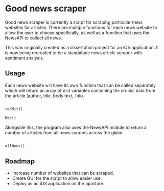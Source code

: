 # Good news scraper

Good news scraper is currently a script for scraping particular news websites for articles. There are multiple functions for each news website to allow the user to choose specifically, as well as a function that uses the NewsAPI to collect all news.

This was originally created as a dissertation project for an iOS application. It is now being recreated to be a standalone news article scraper with sentiment analysis.

## Usage

Each news website will have its own function that can be called separately which will return an array of dict variables containing the crucial data from the article (author, title, body text, link).

```python

reddit()

bbc()

```

Alongside this, the program also uses the NewsAPI module to return a number of articles from all news sources across the globe.

```python

allNews()

```



## Roadmap

- Increase number of websites that can be scraped.
- Create GUI for the script to allow easier use.
- Deploy as an iOS application on the appstore.
